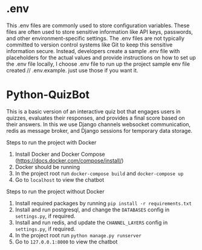 # .env
This .env files are commonly used to store configuration variables. These files are often used to store sensitive information like API keys, passwords, and other environment-specific settings. The .env files are not typically committed to version control systems like Git to keep this sensitive information secure. Instead, developers create a sample .env file with placeholders for the actual values and provide instructions on how to set up the .env file locally, 
I choose .env file to run up the project sample env file created // .env.example. just use those if you want it.

# Python-QuizBot
This is a basic version of an interactive quiz bot that engages users in quizzes, evaluates their responses, and provides a final score based on their answers. In this we use Django channels websocket communication, redis as message broker, and Django sessions for temporary data storage.


Steps to run the project with Docker

1. Install Docker and Docker Compose (https://docs.docker.com/compose/install/)
2. Docker should be running
3. In the project root run `docker-compose build` and `docker-compose up`
4. Go to `localhost` to view the chatbot


Steps to run the project without Docker

1. Install required packages by running `pip install -r requirements.txt`
2. Install and run postgresql, and change the `DATABASES` config in `settings.py`, if required.
3. Install and run redis, and update the `CHANNEL_LAYERS` config in `settings.py`, if required.
4. In the project root run `python manage.py runserver`
4. Go to `127.0.0.1:8000` to view the chatbot

#####
